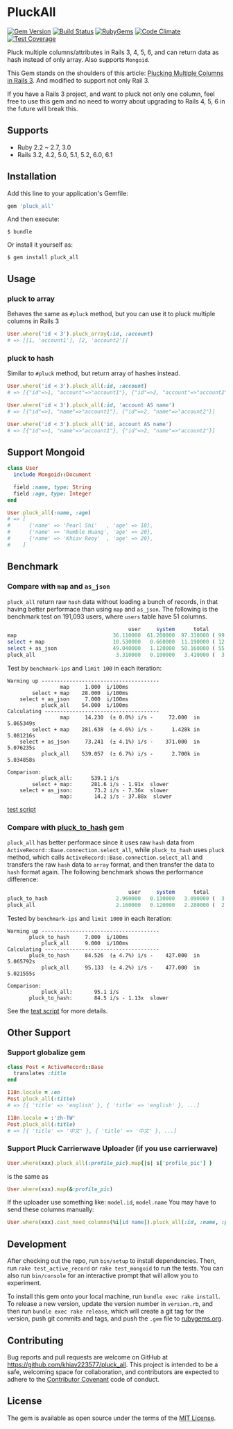 # PluckAll

[![Gem Version](https://img.shields.io/gem/v/pluck_all.svg?style=flat)](http://rubygems.org/gems/pluck_all)
[![Build Status](https://github.com/khiav223577/pluck_all/workflows/Ruby/badge.svg)](https://github.com/khiav223577/pluck_all/actions)
[![RubyGems](http://img.shields.io/gem/dt/pluck_all.svg?style=flat)](http://rubygems.org/gems/pluck_all)
[![Code Climate](https://codeclimate.com/github/khiav223577/pluck_all/badges/gpa.svg)](https://codeclimate.com/github/khiav223577/pluck_all)
[![Test Coverage](https://codeclimate.com/github/khiav223577/pluck_all/badges/coverage.svg)](https://codeclimate.com/github/khiav223577/pluck_all/coverage)

Pluck multiple columns/attributes in Rails 3, 4, 5, 6, and can return data as hash instead of only array. Also supports `Mongoid`.

This Gem stands on the shoulders of this article: [Plucking Multiple Columns in Rails 3](https://meltingice.dev/2013/06/11/pluck-multiple-columns-rails/).
And modified to support not only Rail 3.

If you have a Rails 3 project, and want to pluck not only one column,
feel free to use this gem and no need to worry about upgrading to Rails 4, 5, 6 in the future will break this.

## Supports
- Ruby 2.2 ~ 2.7, 3.0
- Rails 3.2, 4.2, 5.0, 5.1, 5.2, 6.0, 6.1

## Installation

Add this line to your application's Gemfile:

```ruby
gem 'pluck_all'
```

And then execute:

    $ bundle

Or install it yourself as:

    $ gem install pluck_all

## Usage

### pluck to array

Behaves the same as `#pluck` method, but you can use it to pluck multiple columns in Rails 3

```rb
User.where('id < 3').pluck_array(:id, :account)
# => [[1, 'account1'], [2, 'account2']]
```

### pluck to hash

Similar to `#pluck` method, but return array of hashes instead.

```rb
User.where('id < 3').pluck_all(:id, :account)
# => [{"id"=>1, "account"=>"account1"}, {"id"=>2, "account"=>"account2"}]

User.where('id < 3').pluck_all(:id, 'account AS name')
# => [{"id"=>1, "name"=>"account1"}, {"id"=>2, "name"=>"account2"}]

User.where('id < 3').pluck_all('id, account AS name')
# => [{"id"=>1, "name"=>"account1"}, {"id"=>2, "name"=>"account2"}]
```

## Support Mongoid
```rb
class User
  include Mongoid::Document

  field :name, type: String
  field :age, type: Integer
end

User.pluck_all(:name, :age)
# => [
#      {'name' => 'Pearl Shi'   , 'age' => 18},
#      {'name' => 'Rumble Huang', 'age' => 20},
#      {'name' => 'Khiav Reoy'  , 'age' => 20},
#    ]
```


## Benchmark
### Compare with `map` and `as_json`

`pluck_all` return raw `hash` data without loading a bunch of records, in that having better performace than using `map` and `as_json`. The following is the benchmark test on 191,093 users, where `users` table have 51 columns.

```rb
                                       user     system      total        real
map                               36.110000  61.200000  97.310000 ( 99.535375)
select + map                      10.530000   0.660000  11.190000 ( 12.550974)
select + as_json                  49.040000   1.120000  50.160000 ( 55.417534)
pluck_all                          3.310000   0.100000   3.410000 (  3.527775)
```
Test by `benchmark-ips` and `limit 100` in each iteration:
```
Warming up --------------------------------------
                 map     1.000  i/100ms
        select + map    28.000  i/100ms
    select + as_json     7.000  i/100ms
           pluck_all    54.000  i/100ms
Calculating -------------------------------------
                 map     14.230  (± 0.0%) i/s -     72.000  in   5.065349s
        select + map    281.638  (± 4.6%) i/s -      1.428k in   5.081216s
    select + as_json     73.241  (± 4.1%) i/s -    371.000  in   5.076235s
           pluck_all    539.057  (± 6.7%) i/s -      2.700k in   5.034858s

Comparison:
           pluck_all:      539.1 i/s
        select + map:      281.6 i/s - 1.91x  slower
    select + as_json:       73.2 i/s - 7.36x  slower
                 map:       14.2 i/s - 37.88x  slower
```
[test script](https://github.com/khiav223577/pluck_all/issues/18)

### Compare with [pluck_to_hash](https://github.com/girishso/pluck_to_hash) gem

`pluck_all` has better performace since it uses raw `hash` data from `ActiveRecord::Base.connection.select_all`, while `pluck_to_hash` uses `pluck` method, which calls `ActiveRecord::Base.connection.select_all` and transfers the raw `hash` data to `array` format, and then transfer the data to `hash` format again. The following benchmark shows the performance difference:

```rb
                                       user     system      total        real
pluck_to_hash                      2.960000   0.130000   3.090000 (  3.421640)
pluck_all                          2.160000   0.120000   2.280000 (  2.605118)
```
Tested by `benchmark-ips` and `limit 1000` in each iteration:
```
Warming up --------------------------------------
       pluck_to_hash     7.000  i/100ms
           pluck_all     9.000  i/100ms
Calculating -------------------------------------
       pluck_to_hash     84.526  (± 4.7%) i/s -    427.000  in   5.065792s
           pluck_all     95.133  (± 4.2%) i/s -    477.000  in   5.021555s

Comparison:
           pluck_all:       95.1 i/s
       pluck_to_hash:       84.5 i/s - 1.13x  slower
```
See the [test script](https://github.com/khiav223577/pluck_all/issues/18#issuecomment-325407080) for more details.

## Other Support

### Support globalize gem

```rb
class Post < ActiveRecord::Base
  translates :title
end
```

```rb
I18n.locale = :en
Post.pluck_all(:title)
# => [{ 'title' => 'english' }, { 'title' => 'english' }, ...]

I18n.locale = :'zh-TW'
Post.pluck_all(:title)
# => [{ 'title' => '中文' }, { 'title' => '中文' }, ...]
```


### Support Pluck Carrierwave Uploader (if you use carrierwave)
```rb
User.where(xxx).pluck_all(:profile_pic).map{|s| s['profile_pic'] }
```
is the same as
```rb
User.where(xxx).map(&:profile_pic)
```
If the uploader use something like: `model.id`, `model.name`
You may have to send these columns manually:
```rb
User.where(xxx).cast_need_columns(%i[id name]).pluck_all(:id, :name, :profile_pic).map{|s| s['profile_pic'] }
```

## Development

After checking out the repo, run `bin/setup` to install dependencies. Then, run `rake test_active_record` or `rake test_mongoid` to run the tests. You can also run `bin/console` for an interactive prompt that will allow you to experiment.

To install this gem onto your local machine, run `bundle exec rake install`. To release a new version, update the version number in `version.rb`, and then run `bundle exec rake release`, which will create a git tag for the version, push git commits and tags, and push the `.gem` file to [rubygems.org](https://rubygems.org).

## Contributing

Bug reports and pull requests are welcome on GitHub at https://github.com/khiav223577/pluck_all. This project is intended to be a safe, welcoming space for collaboration, and contributors are expected to adhere to the [Contributor Covenant](http://contributor-covenant.org) code of conduct.


## License

The gem is available as open source under the terms of the [MIT License](http://opensource.org/licenses/MIT).

